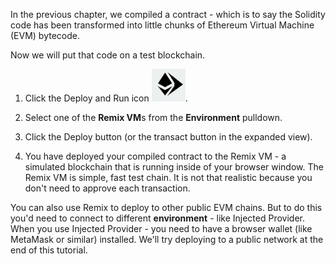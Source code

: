 In the previous chapter, we compiled a contract  - which is to say the Solidity code has been transformed into little chunks of Ethereum Virtual Machine (EVM) bytecode.

Now we will put that code on a test blockchain.

1. Click the Deploy and Run icon ![deploy & run icon](https://raw.githubusercontent.com/ethereum/remix-workshops/master/Basics/deploy_to_the_remixvm/images/run.png "deploy & run icon").

2. Select one of the **Remix VM**s from the **Environment** pulldown.

3. Click the Deploy button (or the transact button in the expanded view).

4. You have deployed your compiled contract to the Remix VM - a simulated blockchain that is running inside of your browser window.  The Remix VM is simple, fast test chain.  It is not that realistic because you don't need to approve each transaction.

You can also use Remix to deploy to other public EVM chains. But to do this you'd need to connect to different **environment** - like Injected Provider.  When you use Injected Provider - you need to have a browser wallet (like MetaMask or similar) installed.  We'll try deploying to a public network at the end of this tutorial.
